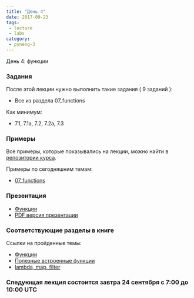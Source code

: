 ```yaml
---
title: "День 4"
date: 2017-09-23
tags:
 - lecture
 - labs
category:
 - pyneng-3
---
```


День 4: функции

### Задания

После этой лекции нужно выполнить такие задания ( 9 заданий ):

* Все из раздела 07_functions

Как минимум:

* 7.1, 7.1a, 7.2, 7.2a, 7.3


### Примеры

Все примеры, которые показывались на лекции, можно найти в [репозитории курса](https://github.com/pyneng/pyneng-online-sep-oct-2017).

Примеры по сегодняшним темам:

* [07_functions](https://github.com/pyneng/pyneng-online-sep-oct-2017/tree/master/examples/07_functions)

### Презентация

* [Функции](https://gitpitch.com/natenka/pyneng-slides/py3-functions)
* [PDF версия презентации](https://github.com/pyneng/pyneng-online-sep-oct-2017/raw/master/presentations/07_functions.pdf)


### Соответствующие разделы в книге

Ссылки на пройденные темы:

* [Функции](https://natenka.gitbooks.io/pyneng/content/book/07_functions/)
* [Полезные встроенные функции](https://natenka.gitbooks.io/pyneng/content/book/07_functions/useful_functions/)
* [lambda, map, filter](https://natenka.gitbooks.io/pyneng/content/book/16_additional_info/useful_functions/)


### Следующая лекция состоится завтра 24 сентября с 7:00 до 10:00 UTC

